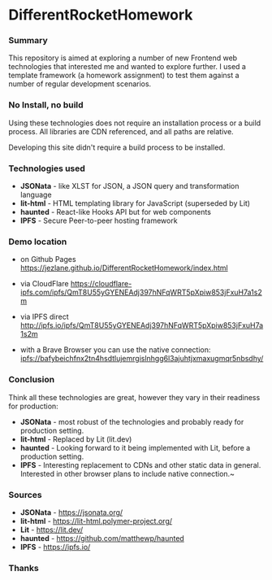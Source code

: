 # DifferentRocketHomework

### Summary
This repository is aimed at exploring a number of new Frontend web technologies that interested me and wanted to explore further. I used a template framework (a homework assignment) to test them against a number of regular development scenarios.

### No Install, no build
Using these technologies does not require an installation process or a build process. All libraries are CDN referenced, and all paths are relative. 

Developing this site didn't require a build process to be installed. 

### Technologies used
- **JSONata** - like XLST for JSON, a JSON query and transformation language
- **lit-html** - HTML templating library for JavaScript (superseded by Lit)
- **haunted** - React-like Hooks API but for web components
- **IPFS** - Secure Peer-to-peer hosting framework

### Demo location

- on Github Pages 
    https://jezlane.github.io/DifferentRocketHomework/index.html
- via CloudFlare
    https://cloudflare-ipfs.com/ipfs/QmT8U55yGYENEAdj397hNFqWRT5pXpiw853jFxuH7a1s2m
- via IPFS direct
    http://ipfs.io/ipfs/QmT8U55yGYENEAdj397hNFqWRT5pXpiw853jFxuH7a1s2m

- with a Brave Browser you can use the native connection:
    [ipfs://bafybeichfnx2tn4hsdtlujemrgislnhgg6l3ajuhtjxmaxugmqr5nbsdhy/](ipfs://bafybeichfnx2tn4hsdtlujemrgislnhgg6l3ajuhtjxmaxugmqr5nbsdhy/)

### Conclusion
Think all these technologies are great, however they vary in their readiness for production:
- **JSONata** - most robust of the technologies and probably ready for production setting. 
- **lit-html** - Replaced by Lit (lit.dev)
- **haunted** - Looking forward to it being implemented with Lit, before a production setting.
- **IPFS** - Interesting replacement to CDNs and other static data in general. Interested in other browser plans to include native connection.~

### Sources

- **JSONata** - https://jsonata.org/
- **lit-html** - https://lit-html.polymer-project.org/
- **Lit** - https://lit.dev/
- **haunted** - https://github.com/matthewp/haunted
- **IPFS** - https://ipfs.io/

### Thanks